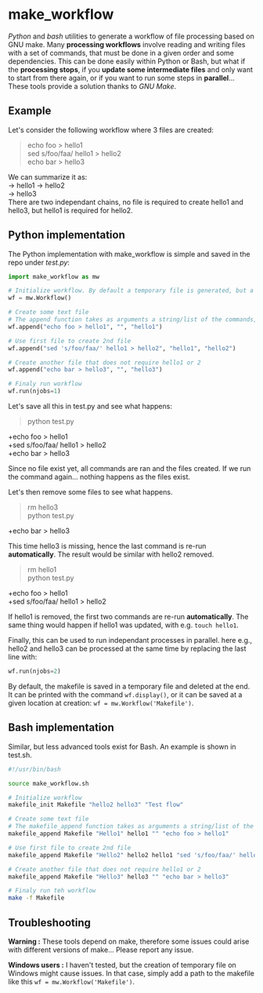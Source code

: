 # make_workflow

*Python* and *bash* utilities to generate a workflow of file processing based on GNU make.
Many **processing workflows** involve reading and writing files with a set of commands, that must be done in a given order and some dependencies. This can be done easily within Python or Bash, but what if the **processing stops**, if you **update some intermediate files** and only want to start from there again, or if you want to run some steps in **parallel**... These tools provide a solution thanks to *GNU Make*.

## Example 
Let's consider the following workflow where 3 files are created:  
> echo foo > hello1  
> sed s/foo/faa/ hello1 > hello2  
> echo bar > hello3

We can summarize it as:  
-> hello1 -> hello2  
-> hello3  
There are two independant chains, no file is required to create hello1 and hello3, but hello1 is required for hello2.

## Python implementation
The Python implementation with make_workflow is simple and saved in the repo under *test.py*:

```python
import make_workflow as mw

# Initialize workflow. By default a temporary file is generated, but a path can be set here.
wf = mw.Workflow()

# Create some text file
# The append function takes as arguments a string/list of the commands, inputs and outputs.
wf.append("echo foo > hello1", "", "hello1")

# Use first file to create 2nd file
wf.append("sed 's/foo/faa/' hello1 > hello2", "hello1", "hello2")

# Create another file that does not require hello1 or 2
wf.append("echo bar > hello3", "", "hello3")

# Finaly run workflow
wf.run(njobs=1)
```

Let's save all this in test.py and see what happens:
> python test.py

+echo foo > hello1  
+sed s/foo/faa/ hello1 > hello2  
+echo bar > hello3  

Since no file exist yet, all commands are ran and the files created. If we run the command again... nothing happens as the files exist.

Let's then remove some files to see what happens.  
> rm hello3  
> python test.py

+echo bar > hello3

This time hello3 is missing, hence the last command is re-run **automatically**. The result would be similar with hello2 removed.

> rm hello1  
> python test.py

+echo foo > hello1  
+sed s/foo/faa/ hello1 > hello2  

If hello1 is removed, the first two commands are re-run **automatically**. The same thing would happen if hello1 was updated, with e.g. `touch hello1`.

Finally, this can be used to run independant processes in parallel. here e.g., hello2 and hello3 can be processed at the same time by replacing the last line with:  
```python
wf.run(njobs=2)
```

By default, the makefile is saved in a temporary file and deleted at the end. It can be printed with the command `wf.display()`, or it can be saved at a given location at creation: `wf = mw.Workflow('Makefile')`.

## Bash implementation
Similar, but less advanced tools exist for Bash. An example is shown in test.sh.

```bash
#!/usr/bin/bash

source make_workflow.sh

# Initialize workflow
makefile_init Makefile "hello2 hello3" "Test flow"

# Create some text file
# The makefile_append function takes as arguments a string/list of the commands, inputs and outputs.
makefile_append Makefile "Hello1" hello1 "" "echo foo > hello1"

# Use first file to create 2nd file
makefile_append Makefile "Hello2" hello2 hello1 "sed 's/foo/faa/' hello1 > hello2"

# Create another file that does not require hello1 or 2
makefile_append Makefile "Hello3" hello3 "" "echo bar > hello3"

# Finaly run teh workflow
make -f Makefile
```

## Troubleshooting

**Warning :** These tools depend on make, therefore some issues could arise with different versions of make... Please report any issue.

**Windows users :** I haven't tested, but the creation of temporary file on Windows might cause issues. In that case, simply add a path to the makefile like this `wf = mw.Workflow('Makefile')`.
